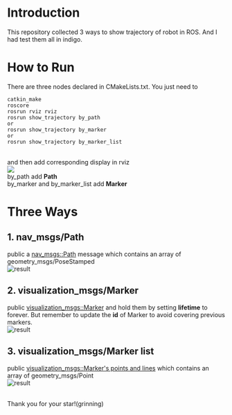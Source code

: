 # Introduction
This repository collected 3 ways to show trajectory of robot in ROS. And I had test them all in indigo.
# How to Run
There are three nodes declared in CMakeLists.txt. You just need to
```
catkin_make
roscore
rosrun rviz rviz
rosrun show_trajectory by_path
or
rosrun show_trajectory by_marker
or
rosrun show_trajectory by_marker_list
```
<br>and then add corresponding display in rviz
<br>![](http://wiki.ros.org/rviz/UserGuide?action=AttachFile&do=get&target=add_display_button.png)
<br>by_path add **Path**
<br>by_marker and by_marker_list add **Marker**

# Three Ways
## 1. nav_msgs/Path
public a [nav_msgs::Path](http://docs.ros.org/api/nav_msgs/html/msg/Path.html) message which contains an array of geometry_msgs/PoseStamped
<br>![result](https://img-blog.csdn.net/20180525160856852?watermark/2/text/aHR0cHM6Ly9ibG9nLmNzZG4ubmV0L3UwMTM4MzQ1MjU=/font/5a6L5L2T/fontsize/400/fill/I0JBQkFCMA==/dissolve/70)
## 2. visualization_msgs/Marker
public [visualization_msgs::Marker](http://wiki.ros.org/rviz/Tutorials/Markers%3A%20Basic%20Shapes) and hold them by setting **lifetime** to forever. But remember to update the **id** of Marker to avoid covering previous markers.
<br>![result](https://img-blog.csdn.net/20180525152435566?watermark/2/text/aHR0cHM6Ly9ibG9nLmNzZG4ubmV0L3UwMTM4MzQ1MjU=/font/5a6L5L2T/fontsize/400/fill/I0JBQkFCMA==/dissolve/70)
## 3. visualization_msgs/Marker list
public [visualization_msgs::Marker's points and lines](http://wiki.ros.org/rviz/Tutorials/Markers%3A%20Points%20and%20Lines) which contains an array of geometry_msgs/Point
<br>![result](https://img-blog.csdn.net/20180525152613816?watermark/2/text/aHR0cHM6Ly9ibG9nLmNzZG4ubmV0L3UwMTM4MzQ1MjU=/font/5a6L5L2T/fontsize/400/fill/I0JBQkFCMA==/dissolve/70)

<br>Thank you for your star!(grinning)
